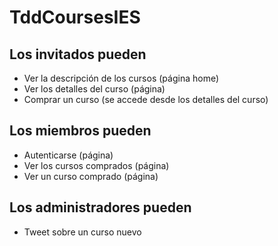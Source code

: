 # TddCoursesIES

## Los invitados pueden
* Ver la descripción de los cursos (página home)
* Ver los detalles del curso (página)
* Comprar un curso (se accede desde los detalles del curso)

## Los miembros pueden
* Autenticarse (página)
* Ver los cursos comprados (página)
* Ver un curso comprado (página)

## Los administradores pueden
* Tweet sobre un curso nuevo

